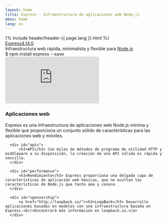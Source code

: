 ```yaml
---
layout: home
title: Express - Infraestructura de aplicaciones web Node.js
menu: home
lang: es
---
```

<section id="home-content">
  {% include header/header-{{ page.lang }}.html %}
  <div id="overlay"></div>
  <div id="homepage-leftpane" class="pane">
    <section id="description">
        <div class="express"><a href="/">Express</a><a href="/{{ page.lang }}/changelog/4x.html#4.14.0" id="express-version">4.14.0</a></div>
        <span class="description">Infraestructura web rápida, minimalista y flexible para <a href='http://nodejs.org'>Node.js</a></span>
    </section>
    <div id="install-command">$ npm install express --save</div>
  </div>
  <div id="homepage-rightpane" class="pane">
    <iframe src="https://www.youtube.com/embed/HxGt_3F0ULg" frameborder="0" allowfullscreen></iframe>
  </div>
</section>

<!--<section id="doc-langs" markdown="1">
  Documentos de Express disponibles en otros idiomas: [español](/es), [japonés](/ja), [ruso](/ru), [chino](/zh), [coreano](/ko), [portugués](/pt-br).
</section>-->

<section id="intro">

  <div id="boxes" class="clearfix">
      <div id="web-applications">
          <h3>Aplicaciones web</h3> Express es una infraestructura de aplicaciones web Node.js mínima y flexible que proporciona un conjunto sólido de características para las aplicaciones web y móviles.
      </div>

      <div id="apis">
          <h3>API</h3> Con miles de métodos de programa de utilidad HTTP y middleware a su disposición, la creación de una API sólida es rápida y sencilla.
      </div>

      <div id="performance">
          <h3>Rendimiento</h3> Express proporciona una delgada capa de características de aplicación web básicas, que no ocultan las características de Node.js que tanto ama y conoce.
      </div>

      <div id="sponsorship">
          <a href="http://loopback.io/"><h3>LoopBack</h3> Desarrolle aplicaciones basadas en modelos con una infraestructura basada en Express.<br/>Encontrará más información en loopback.io.</a>
      </div>
  </div>

</section>

<!--
<section id="announcements">
  {% include announcement/announcement-{{ page.lang }}.md %}
</section>
-->
